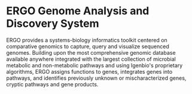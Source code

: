 # ERGO Genome Analysis and Discovery System

ERGO provides a systems-biology informatics toolkit centered on comparative genomics to capture, query and visualize sequenced genomes. Building upon the most comprehensive genomic database available anywhere integrated with the largest collection of microbial metabolic and non-metabolic pathways and using Igenbio's proprietary algorithms, ERGO assigns functions to genes, integrates genes into pathways, and identifies previously unknown or mischaracterized genes, cryptic pathways and gene products.
